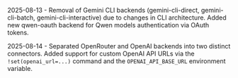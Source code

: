 2025-08-13 - Removal of Gemini CLI backends (gemini-cli-direct, gemini-cli-batch, gemini-cli-interactive) due to changes in CLI architecture. Added new qwen-oauth backend for Qwen models authentication via OAuth tokens.

2025-08-14 - Separated OpenRouter and OpenAI backends into two distinct connectors. Added support for custom OpenAI API URLs via the `!set(openai_url=...)` command and the `OPENAI_API_BASE_URL` environment variable.